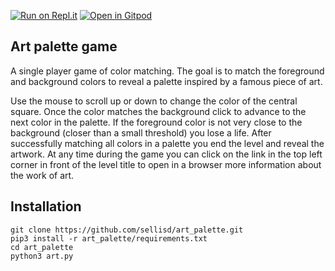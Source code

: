 [![Run on Repl.it](https://repl.it/badge/github/sellisd/art_palette)](https://repl.it/github/sellisd/art_palette)
[![Open in Gitpod](https://gitpod.io/button/open-in-gitpod.svg)](https://gitpod.io/https://github.com/sellisd/art_palette)
## Art palette game

A single player game of color matching. The goal is to match the foreground and background colors to reveal a palette inspired by a famous piece of art.

Use the mouse to scroll up or down to change the color of the central square. Once the color matches the background click to advance to the next color in the palette. If the foreground color is not very close to the background (closer than a small threshold) you lose a life. After successfully matching all colors in a palette you end the level and reveal the artwork. At any time during the game you can click on the link in the top left corner in front of the level title to open in a browser more information about the work of art.

## Installation

```
git clone https://github.com/sellisd/art_palette.git
pip3 install -r art_palette/requirements.txt
cd art_palette
python3 art.py
```